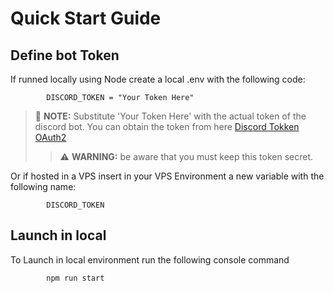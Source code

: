 # Quick Start Guide

## Define bot Token

If runned locally using Node create a local .env with the following code:

``` .env
        DISCORD_TOKEN = "Your Token Here"   
```

>📝 **NOTE:** Substitute 'Your Token Here' with the actual token of the discord bot. You can obtain the token from here [Discord Tokken OAuth2](https://discord.com/developers/docs/topics/oauth2)
>> ⚠️ **WARNING:**  be aware that you must keep this token secret.

Or if hosted in a VPS insert in your VPS Environment a new variable with the following name:

``` .env
        DISCORD_TOKEN
```

## Launch in local

To Launch in local environment run the following console command

```console
        npm run start
```
